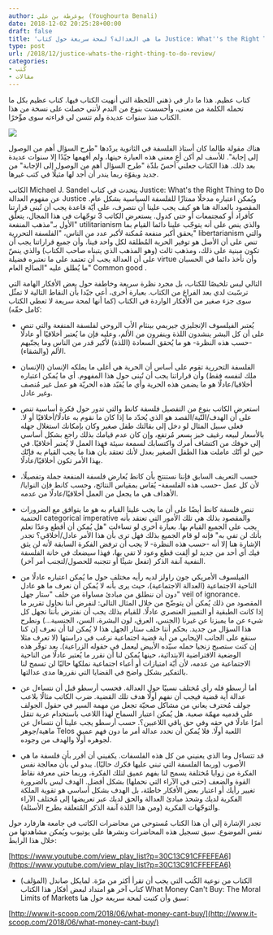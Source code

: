 ```yaml
---
author: يوغرطة بن علي (Youghourta Benali)
date: 2018-12-02 20:25:28+00:00
draft: false
title: 'ما هي العدالة؟ لمحة سريعة حول كتاب Justice: What''s the Right Thing to Do'
type: post
url: /2018/12/justice-whats-the-right-thing-to-do-review/
categories:
- كُتب
- مقالات
---
```


كتاب عظيم. هذا ما دار في ذهني اللحظة التي أنهيت الكتاب فيها. كتاب عظيم بكل ما تحمله الكلمة من معنى، وأحسست بنوع من الندم لأنني حصلت على نسخة من هذا الكتاب منذ سنوات عديدة ولم تتسن لي قراءته سوى مؤّخرًا.




[![](http://www.it-scoop.com/wp-content/uploads/2018/12/Justice-Whats-the-Right-Thing-to-Do.jpg)
](http://www.it-scoop.com/2018/12/justice-whats-the-right-thing-to-do-review/justice-whats-the-right-thing-to-do/)




هناك مقولة طالما كان أستاذ الفلسفة في الثانوية يردّدها "طرح السؤال أهم من الوصول إلى إجابة". للأسف لم أكن أعِ معنى هذه العبارة حينها، ولم أفهمها جيّدًا إلا سنوات عديدة بعد ذلك. هذا الكتاب جعلني أحسّ بلذّة "طرح السؤال أهم من الوصول إلى الإجابة" من جديد وبقوّة ربما يندر أن أجد لها مثيلًا في كتب غيرها.




الكاتب Michael J. Sandel يتحدث في كتاب Justice: What's the Right Thing to Do عن مفهوم العدالة Justice ويُمكن اعتباره مدخلًا ممتازًا للفلسفة السياسية بشكل عام. المقصود بالعدالة هنا هو كيف يجب علينا أن نتصرف، على أيّة قاعدة يجب أن تُبنى قرارتنا كأفراد أو كمجتمعات أو حتى كدول. يستعرض الكاتب 3 توجّهات في هذا المجال، يتعلّق الأول بـ"مذهب المنفعة" utilitarianism والذي ينص على أنه يتوجّب علينا دائما القيام بما يحقق أكبر منفعة مُمكنة لأكبر عدد من الناس، "الفلسفة التحررية" libertarianism والتي تنص على أن الأصل هو توفير الحرية المُطلقة لكل واحد فينا، وأن جميع قراراتنا يجب أن تكون مبنية على ذلك، ومذهب ثالث (وهو المذهب الذي يتبناه صاحب الكتاب) والذي ينصّ على أن العدالة يجب أن تعتمد على ما نعتبره فضيلة virtue وأن نأخذ دائما في الحسبان ما يُطلق عليه "الصالح العام" Common good .




التالي ليس تلخيصًا للكتاب، بل مجرد نظرة سريعة وخاطفة حول بعض الأفكار الهامة التي ترسّبت لدي بعد الفراغ من الكتاب. بعبارة أخرى، أعي جيّدا بأن النقاط التالية لا تمثّل سوى جزء صغير من الأفكار الواردة في الكتاب (كما أنها لمحة سريعة لا تعطي الكتاب كامل حقّه):




- يُعتبر الفيلسوف الإنجليزي جيريمي بينثام الأب الروحي لفلسفة المنفعة والتي تنص على أن كل البشر ينشدون اللذة وينفرون من الألم، وعليه فإن ما يُعتبر أخلاقيًا أو عادلًا -حسب هذه النظرة- هو ما يُحقق السعادة (اللذة) لأكبر قدر من الناس وما يجنّبهم الألم (والشقاء).




- الفلسفة التحررية تقوم على أساس أن الحرية هي أغلى ما يملكه الإنسان (الإنسان ملك لنفسه فقط) وأن قراراتنا يجب أن تُبنى حول هذا المفهوم. أي ما يُمكن اعتباره أخلاقيا/عادلًا هو ما يضمن هذه الحرية وأي ما يُقيّد هذه الحريّة هو عمل غير مُنصف وغير عادل.




- استعرض الكاتب بنوع من التفصيل فلسفة كانط والتي تدور حول فكرة أساسية تنص على أن الهدف/النّية/القصد هو الذي يُحدّد ما إذا كان ما نقوم به عادلًا/أخلاقيًا أو لا. فعلى سبيل المثال لو دخل إلى بقالتك طفل صغير وكان بإمكانك استغلال جهله بالأسعار لبيعه رغيف خبز بسعر مُرتفع، وإن كان عدم قيامك بذلك راجع بشكل أساسي إلى خوفك من اكتشاف أمرك واكتسابك لسمعة سيئة فهذا العمل لا يُعتبر أخلاقيًا. في حين لو أنّك عاملت هذا الطفل الصغير بعدل لأنك تعتقد بأن هذا ما يجب القيام به فإنّك بهذا الأمر تكون أخلاقيًا/عادلًا.




- حسب التعريف السابق فإننا نستنتج بأن كانط يُعارض فلسفة المنفعة جملة وتفصيلًا، لأن كل عمل -حسب هذه الفلسفة- يُقاس بمقياس النتائج، وحسب كانط فإن النوايا/الأهداف هي ما يجعل من العمل أخلاقيًا/عادلًا من عدمه.




- تنص فلسفة كانط أيضًا على أن ما يجب علينا القيام به هو ما يتوافق مع الضرورات الحتمية categorical imperative والمقصود بذلك هي تلك الأمور التي تعتقد بأنه يجب على الجميع القيام بها. بعبارة أخرى لو تساءلت "هل يُمكن أن أقطع وعدًا تعلم بأنك لن تفي به" فإنه لو قام الجميع بذلك فهل ترى بأن هذا الأمر عادل/أخلاقي؟ تجدر الإشارة هنا إلا أنه -حسب هذه النظرة- لا يجب أن ترفض الفكرة السابقة لأنه لن يثق فيك أي أحد من جديد لو ألِفت قطع وعود لا تفي بها، فهذا سيضعك في خانة الفلسفة النفعية آنفة الذكر (تفعل شيئًا أو تتجنبه للحصول/لتجنب أمر آخر).




- الفيلسوف الأمريكي جون راولز لديه رأيه مختلف حول ما يُمكن اعتباره عادلًا من الناحية الاجتماعية (العدالة الاجتماعية)، حيث يرى بأنه لا يُمكن أن نعرف ما هو عادل دون أن ننطلق من مبادئ مساواة من خلف "ستار جهل" veil of ignorance. المقصود من ذلك يُمكن أن يتوضّح من خلال المثال التالي: لنفرض أننا نحاول تقرير ما إذا كانت الطبقية أو التمييز العنصري عادلًا. للقيام بذلك يجب أن نفترض بأننا نجهل كل شيء عن ما يميزنا عن غيرنا (الجنس، العرق، لون البشرة، السن، الجنسية…) ونطرح هذا السؤال من جديد. بحكم أننا خلف ستار الجهل هذا لا يُمكن لنا أن نعرف إن كنا سنقع على الجانب الإيجابي من أية قضية اجتماعية نرغب في دراستها (لا تعرف مثلا إن كنت ستصبح زنجيا حمله سيّده الأبيض ليعمل في حقوله الزراعية). بعد توفّر هذه الوضعية الافتراضية الابتدائية، حينها يُمكن لنا أن نقرر ما يُعتبر عادلًا من الناحية الاجتماعية من عدمه، لأن أيّة امتيازات أو أعباء اجتماعية نملكها حاليًا لن تسمح لنا بالتفكير بشكل واضح في القضايا التي نقررها مدى عدالتها.




- أما أرسطو فله رأي مُختلف نسبيًا حول العدالة. فحسب أرسطو قبل أن نتساءل عن عدالة أية قضية فيجب أن نفهم أولًا هدف تلك القضية. ضرب الكاتب مثالًا بلاعب جولف مُحترف يعاني من مشاكل صحيّة تجعل من مهمة السير في حقول الجولف على قدميه مهمّة صعبة. هل يُمكن اعتبار السماح لهذا اللاعب باستخدام عربة تنقل أمرًا عادلًا في حقه وفي حق باقي اللاعبين؟. حسب أرسطو يجب علينا أن نتساءل عن ماهية/جوهر Telos اللعبة أولًا. فلا يُمكن أن نحدد عدالة أمر ما دون فهم عميق لجوهره أولًا والهدف من وجوده.




- قد تتساءل وما الذي يعنيني من كل هذه الفلسفات. يكفيني أن أقرر بأن فلسفة ما هي الأصوب (وربما الفلسفة التي تبني عليها فكرك حاليًا). يبدو لي بأن معالجة نفس الفكرة من زوايا مُختلفة يسمح لنا بفهم عميق لتلك الفكرة، وربما حتى معرفة نقاط القوة والضعف (حتى في الآراء التي نحملها) بشكل أفضل. الهدف ليس بالضرورة تغيير رأيك أو اعتبار بعض الأفكار خاطئة، بل الهدف بشكل أساسي هو تقوية الملكة الفكرية لديك وشحذ مبادئ العدالة والحق لديك عبر تعريضها إلى مُختلف الآراء والتوجّهات الفكرية (ومن هذا اللذة آنفة الذكر المُتعلقة بطرح الأسئلة).




تجدر الإشارة إلى أن هذا الكتاب مُستوحى من محاضرات الكاتب في جامعة هارفارد حول نفس الموضوع. سبق تسجيل هذه المحاضرات ونشرها على يوتيوب ويُمكن مشاهدتها من خلال هذا الرابط:




[https://www.youtube.com/view_play_list?p=30C13C91CFFEFEA6](https://www.youtube.com/view_play_list?p=30C13C91CFFEFEA6)




- الكتاب من نوعية الكُتب التي يجب أن تقرأ أكثر من مرّة. لمايكل صاندل (المؤلف) كتاب آخر هو امتداد لبعض أفكار هذا الكتاب What Money Can't Buy: The Moral Limits of Markets سبق وأن كتبت لمحة سريعة حول هنا:




[http://www.it-scoop.com/2018/06/what-money-cant-buy/](http://www.it-scoop.com/2018/06/what-money-cant-buy/)
